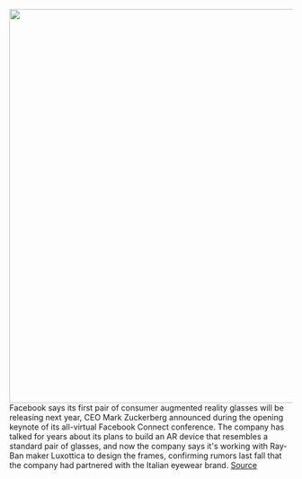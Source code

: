 <img src='https://cdn.vox-cdn.com/thumbor/1f5bnn9SLw1c9aXfzotLnYXe6jo=/0x0:2040x1360/1200x800/filters:focal(857x517:1183x843)/cdn.vox-cdn.com/uploads/chorus_image/image/67416843/mdoying_180411_2400_0043still.0.jpg' width='700px' /><br/>
Facebook says its first pair of consumer augmented reality glasses will be releasing next year, CEO Mark Zuckerberg announced during the opening keynote of its all-virtual Facebook Connect conference. The company has talked for years about its plans to build an AR device that resembles a standard pair of glasses, and now the company says it's working with Ray-Ban maker Luxottica to design the frames, confirming rumors last fall that the company had partnered with the Italian eyewear brand.
<a href='https://www.theverge.com/2020/9/16/21439929/facebook-ar-smart-glasses-ray-ban-announcement'> Source <a/>